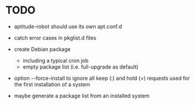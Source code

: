# TODO

* aptitude-robot should use its own apt.conf.d
* catch error cases in pkglist.d files
* create Debian package
  * including a typical cron job
  * empty package list (i.e. full-upgrade as default)
* option --force-install to ignore all keep (:) and hold (=) requests
  used for the first installation of a system

* maybe generate a package list from an installed system
